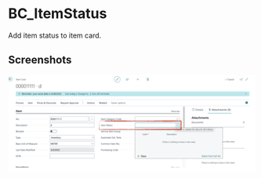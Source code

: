 # BC_ItemStatus #
Add item status to item card.


## Screenshots

![App Screenshot](https://github.com/edsong1257/BC_ItemStatus/blob/master/img/item_status.png)
